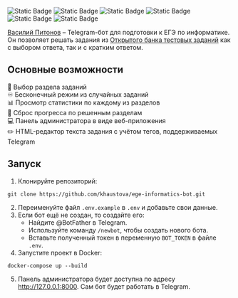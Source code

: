 ![Static Badge](https://img.shields.io/badge/Python-3.11.4-orange) ![Static Badge](https://img.shields.io/badge/Aiogram-3.2.0-blue) ![Static Badge](https://img.shields.io/badge/Django-5.0-blue) ![Static Badge](https://img.shields.io/badge/Django_CKEditor-6.7.0-blue)  ![Static Badge](https://img.shields.io/badge/PostgreSQL-14.15-purple) ![Static Badge](https://img.shields.io/badge/Redis-6.0.16-purple)

[Василий Питонов](https://t.me/vaspytbot) – Telegram-бот для подготовки к ЕГЭ по информатике. Он позволяет решать задания из [Открытого банка тестовых заданий](https://ege.fipi.ru/bank) как с выбором ответа, так и с кратким ответом. 

## Основные возможности
:blue_book:  Выбор раздела заданий  
:infinity: Бесконечный режим из случайных заданий  
:bar_chart: Просмотр статистики по каждому из разделов  
:repeat: Сброс прогресса по решенным разделам  
:computer: Панель администратора в виде веб-приложения   
:pencil2: HTML-редактор текста задания с учётом тегов, поддерживаемых Telegram

## Запуск 
1. Клонируйте репозиторий:
```
git clone https://github.com/khaustova/ege-informatics-bot.git
```
2. Переименуйте файл `.env.example` в `.env` и добавьте свои данные.
3. Если бот ещё не создан, то создайте его:
   * Найдите @BotFather в Telegram.
   * Используйте команду `/newbot`, чтобы создать нового бота.
   * Вставьте полученный токен в переменную `BOT_TOKEN` в файле `.env`. 
4. Запустите проект в Docker:
```
docker-compose up --build
```
5. Панель администратора будет доступна по адресу http://127.0.0.1:8000. Сам бот будет работать в Telegram.

